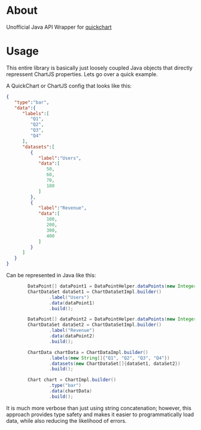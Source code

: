 # About
Unofficial Java API Wrapper for [quickchart](quickchart.io/)

# Usage
This entire library is basically just loosely coupled Java objects that directly repressent ChartJS properties.
Lets go over a quick example.

A QuickChart or ChartJS config that looks like this:

```json
{
   "type":"bar",
   "data":{
      "labels":[
         "Q1",
         "Q2",
         "Q3",
         "Q4"
      ],
      "datasets":[
         {
            "label":"Users",
            "data":[
               50,
               60,
               70,
               180
            ]
         },
         {
            "label":"Revenue",
            "data":[
               100,
               200,
               300,
               400
            ]
         }
      ]
   }
}
```

Can be represented in Java like this:

```java
        DataPoint[] dataPoint1 = DataPointHelper.dataPoints(new Integer[]{50, 60, 70, 180});
        ChartDataSet dataSet1 = ChartDataSetImpl.builder()
                .label("Users")
                .data(dataPoint1)
                .build();

        DataPoint[] dataPoint2 = DataPointHelper.dataPoints(new Integer[]{100, 200, 300, 400});
        ChartDataSet dataSet2 = ChartDataSetImpl.builder()
                .label("Revenue")
                .data(dataPoint2)
                .build();

        ChartData chartData = ChartDataImpl.builder()
                .labels(new String[]{"Q1", "Q2", "Q3", "Q4"})
                .datasets(new ChartDataSet[]{dataSet1, dataSet2})
                .build();

        Chart chart = ChartImpl.builder()
                .type("bar")
                .data(chartData)
                .build();
```

It is much more verbose than just using string concatenation; however, this approach provides type safety and makes it easier to programmatically load data, while also reducing the likelihood of errors.
